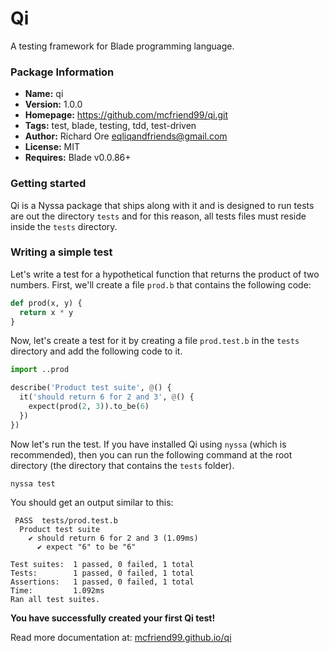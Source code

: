 # Qi

A testing framework for Blade programming language.

### Package Information

- **Name:** qi
- **Version:** 1.0.0
- **Homepage:** https://github.com/mcfriend99/qi.git
- **Tags:** test, blade, testing, tdd, test-driven
- **Author:** Richard Ore <eqliqandfriends@gmail.com>
- **License:** MIT
- **Requires:** Blade v0.0.86+

### Getting started

Qi is a Nyssa package that ships along with it and is designed to run tests are out the directory `tests` and for this reason, all tests files must reside inside the `tests` directory.

### Writing a simple test

Let's write a test for a hypothetical function that returns the product of two numbers. First, we'll create a file `prod.b` that contains the following code:

```py
def prod(x, y) {
  return x * y
}
```

Now, let's create a test for it by creating a file `prod.test.b` in the `tests` directory and add the following code to it.

```py
import ..prod

describe('Product test suite', @() {
  it('should return 6 for 2 and 3', @() {
    expect(prod(2, 3)).to_be(6)
  })
})
```

Now let's run the test. If you have installed Qi using `nyssa` (which is recommended), then you can run the following command at the root directory (the directory that contains the `tests` folder).

```
nyssa test
```

You should get an output similar to this:

```
 PASS  tests/prod.test.b
  Product test suite
    ✔ should return 6 for 2 and 3 (1.09ms)
      ✔ expect "6" to be "6"

Test suites:  1 passed, 0 failed, 1 total
Tests:        1 passed, 0 failed, 1 total
Assertions:   1 passed, 0 failed, 1 total
Time:         1.092ms
Ran all test suites.
```

**You have successfully created your first Qi test!**

Read more documentation at: [mcfriend99.github.io/qi](https://mcfriend99.github.io/qi/)

